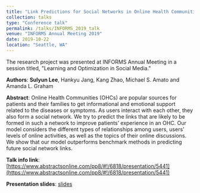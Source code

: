 ```yaml
---
title: "Link Predictions for Social Networks in Online Health Communities"
collection: talks
type: "Conference talk"
permalink: /talks/INFORMS_2019_talk
venue: "INFORMS Annual Meeting 2019"
date: 2019-10-22
location: "Seattle, WA"
---
```

The research project was presented at INFORMS Annual Meeting in a session titled, "Learning and Optimization in Social Media."

**Authors**:
**Sulyun Lee**, Hankyu Jang, Kang Zhao, Michael S. Amato and Amanda L. Graham

**Abstract**:
Online Health Communities (OHCs) are popular sources for patients and their families to get informational and emotional support related to the diseases or symptoms. As users interact with each other, they also form a social network. We try to predict the links that are likely to be formed in such a network to improve patients’ experience in an OHC. Our model considers the different types of relationships among users, users’ levels of online activities, as well as the topics of their online discussions. We show that our model outperforms benchmark methods in predicting future social network links.

**Talk info link**:
[https://www.abstractsonline.com/pp8/#!/6818/presentation/5441](https://www.abstractsonline.com/pp8/#!/6818/presentation/5441)

**Presentation slides**:
[slides](http://sulyunlee.github.io/files/INFORMS_2019_slides.pdf)
